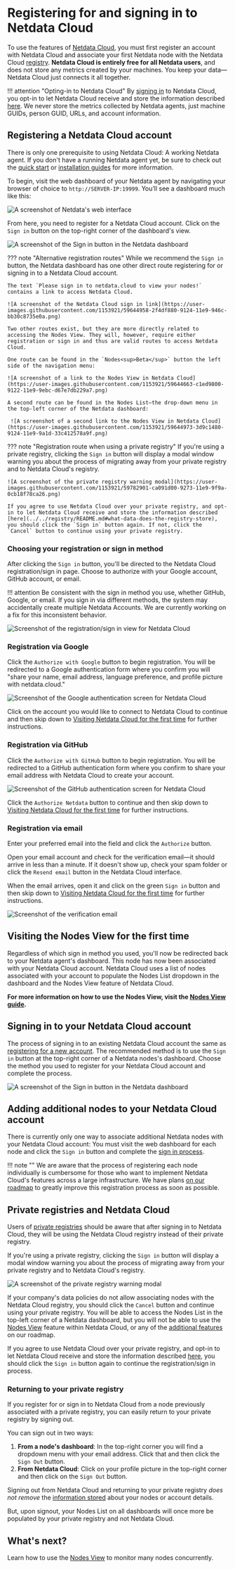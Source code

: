 # Registering for and signing in to Netdata Cloud


To use the features of [Netdata Cloud](README.md), you must first register an account with Netdata Cloud and associate your first Netdata node with the Netdata Cloud [registry](../../registry/README.md). **Netdata Cloud is entirely free for all Netdata users**, and does not store any metrics created by your machines. You keep your data—Netdata Cloud just connects it all together.

!!! attention "Opting-in to Netdata Cloud"
    By [signing in](signing-in.md) to Netdata Cloud, you opt-in to let Netdata Cloud receive and store the information described [here](../../registry/README.md#what-data-does-the-registry-store). We never store the metrics collected by Netdata agents, just machine GUIDs, person GUID, URLs, and account information.


## Registering a Netdata Cloud account

There is only one prerequisite to using Netdata Cloud: A working Netdata agent. If you don't have a running Netdata agent yet, be sure to check out the [quick start](https://docs.netdata.cloud/#quick-start) or [installation guides](https://docs.netdata.cloud/packaging/installer/) for more information.

To begin, visit the web dashboard of your Netdata agent by navigating your browser of choice to `http://SERVER-IP:19999`. You’ll see a dashboard much like this:

![A screenshot of Netdata's web interface](https://user-images.githubusercontent.com/1153921/59644657-b7330300-9122-11e9-9dda-ea784422f3f2.png)

From here, you need to register for a Netdata Cloud account. Click on the `Sign in` button on the top-right corner of the dashboard's view.

![A screenshot of the Sign in button in the Netdata dashboard](https://user-images.githubusercontent.com/1153921/59782688-6252d200-9273-11e9-9975-52be0d6714bf.png)

??? note "Alternative registration routes"
    While we recommend the `Sign in` button, the Netdata dashboard has one other direct route registering for or signing in to a Netdata Cloud account.

    The text `Please sign in to netdata.cloud to view your nodes!` contains a link to access Netdata Cloud.
    
    ![A screenshot of the Netdata Cloud sign in link](https://user-images.githubusercontent.com/1153921/59644958-2f4df880-9124-11e9-946c-bb30c8735e0a.png)

    Two other routes exist, but they are more directly related to accessing the Nodes View. They will, however, require either registration or sign in and thus are valid routes to access Netdata Cloud.

    One route can be found in the `Nodes<sup>Beta</sup>` button the left side of the navigation menu:

    ![A screenshot of a link to the Nodes View in Netdata Cloud](https://user-images.githubusercontent.com/1153921/59644663-c1ed9800-9122-11e9-9ebc-d67e7db229a7.png)

    A second route can be found in the Nodes List—the drop-down menu in the top-left corner of the Netdata dashboard:

     ![A screenshot of a second link to the Nodes View in Netdata Cloud](https://user-images.githubusercontent.com/1153921/59644973-3d9c1480-9124-11e9-9a1d-33c412578a9f.png)


??? note "Registration route when using a private registry"
    If you're using a private registry, clicking the `Sign in` button will display a modal window warning you about the process of migrating away from your private registry and to Netdata Cloud's registry.

    ![A screenshot of the private registry warning modal](https://user-images.githubusercontent.com/1153921/59782901-ca091d00-9273-11e9-9f9a-0cb18f78ca26.png)

    If you agree to use Netdata Cloud over your private registry, and opt-in to let Netdata Cloud receive and store the information described [here](../../registry/README.md#what-data-does-the-registry-store), you should click the `Sign in` button again. If not, click the `Cancel` button to continue using your private registry.
    

### Choosing your registration or sign in method

After clicking the `Sign in` button, you'll be directed to the Netdata Cloud registration/sign in page. Choose to authorize with your Google account, GitHub account, or email.

!!! attention
    Be consistent with the sign in method you use, whether GitHub, Google, or email. If you sign in via different methods, the system may accidentally create multiple Netdata Accounts. We are currently working on a fix for this inconsistent behavior.

![Screenshot of the registration/sign in view for Netdata Cloud](https://user-images.githubusercontent.com/1153921/59783226-8bc02d80-9274-11e9-8bbc-4718759b3145.png)

### Registration via Google

Click the `Authorize with Google` button to begin registration. You will be redirected to a Google authentication form where you confirm you will "share your name, email address, language preference, and profile picture with netdata.cloud." 

![Screenshot of the Google authentication screen for Netdata Cloud](https://user-images.githubusercontent.com/1153921/59786094-50752d00-927b-11e9-9411-5d7ce2b71ab0.png)

Click on the account you would like to connect to Netdata Cloud to continue and then skip down to [Visiting Netdata Cloud for the first time](#visiting-the-nodes-view-for-the-first-time) for further instructions.

### Registration via GitHub

Click the `Authorize with GitHub` button to begin registration. You will be redirected to a GitHub authentication form where you confirm to share your email address with Netdata Cloud to create your account.

![Screenshot of the GitHub authentication screen for Netdata Cloud](https://user-images.githubusercontent.com/1153921/59786227-a2b64e00-927b-11e9-939b-6fc51ef453b0.png)

Click the `Authorize Netdata` button to continue and then skip down to [Visiting Netdata Cloud for the first time](#visiting-the-nodes-view-for-the-first-time) for further instructions.

### Registration via email

Enter your preferred email into the field and click the `Authorize` button. 

Open your email account and check for the verification email—it should arrive in less than a minute. If it doesn't show up, check your spam folder or click the `Resend email` button in the Netdata Cloud interface.

When the email arrives, open it and click on the green `Sign in` button and then skip down to [Visiting Netdata Cloud for the first time](#visiting-the-nodes-view-for-the-first-time) for further instructions.

![Screenshot of the verification email](https://user-images.githubusercontent.com/1153921/59783969-338a2b00-9276-11e9-84b8-a4f678de1242.png)


## Visiting the Nodes View for the first time

Regardless of which sign in method you used, you'll now be redirected back to your Netdata agent's dashboard. This node has now been associated with your Netdata Cloud account. Netdata Cloud uses a list of nodes associated with your account to populate the Nodes List dropdown in the dashboard and the Nodes View feature of Netdata Cloud.

**For more information on how to use the Nodes View, visit the [Nodes View guide](nodes-view.md).**


## Signing in to your Netdata Cloud account

The process of signing in to an existing Netdata Cloud account the same as [registering for a new account](#registering-a-netdata-cloud-account). The recommended method is to use the `Sign in` button at the top-right corner of a Netdata nodes's dashboard. Choose the method you used to register for your Netdata Cloud account and complete the process.

![A screenshot of the Sign in button in the Netdata dashboard](https://user-images.githubusercontent.com/1153921/59782688-6252d200-9273-11e9-9975-52be0d6714bf.png)


## Adding additional nodes to your Netdata Cloud account

There is currently only one way to associate additional Netdata nodes with your Netdata Cloud account: You must visit the web dashboard for each node and click the `Sign in` button and complete the [sign in process](#signing-in-to-your-netdata-cloud-account).

!!! note ""
    We are aware that the process of registering each node individually is cumbersome for those who want to implement Netdata Cloud's features across a large infrastructure. We have plans [on our roadmap](https://blog.netdata.cloud/posts/netdata-cloud-announcement/) to greatly improve this registration process as soon as possible.


## Private registries and Netdata Cloud

Users of [private registries](../../registry/README.md#run-your-own-registry) should be aware that after signing in to Netdata Cloud, they will be using the Netdata Cloud registry instead of their private registry.

If you're using a private registry, clicking the `Sign in` button will display a modal window warning you about the process of migrating away from your private registry and to Netdata Cloud's registry.

![A screenshot of the private registry warning modal](https://user-images.githubusercontent.com/1153921/59807493-fd1bd280-92ac-11e9-8017-98efb2cbbed8.png)

If your company's data policies do not allow associating nodes with the Netdata Cloud registry, you should click the `Cancel` button and continue using your private registry. You will be able to access the Nodes List in the top-left corner of a Netdata dashboard, but you will not be able to use the [Nodes View](nodes-view.md) feature within Netdata Cloud, or any of the [additional features](https://blog.netdata.cloud/posts/netdata-cloud-announcement/#what-features-will-netdata-cloud-offer) on our roadmap.

If you agree to use Netdata Cloud over your private registry, and opt-in to let Netdata Cloud receive and store the information described [here](../../registry/README.md#what-data-does-the-registry-store), you should click the `Sign in` button again to continue the registration/sign in process.


### Returning to your private registry

If you register for or sign in to Netdata Cloud from a node previously associated with a private registry, you can easily return to your private registry by signing out.

You can sign out in two ways:

1. **From a node's dashboard**: In the top-right corner you will find a dropdown menu with your email address. Click that and then click the `Sign Out` button.
2. **From Netdata Cloud**: Click on your profile picture in the top-right corner and then click on the `Sign Out` button.

Signing out from Netdata Cloud and returning to your private registry *does not remove* the [information stored](../../registry/README.md#what-data-does-the-registry-store) about your nodes or account details.

But, upon signout, your Nodes List on all dashboards will once more be populated by your private registry and not Netdata Cloud.


<!-- ## The 'Synchronize with Netdata Cloud' button

Once signed in to Netdata Cloud, the Nodes List dropdown will now show a button labeled `Synchronize with netdata.cloud`. 

The `Synchronize with Netdata Cloud` button is a migration (or import) tool for Netdata Cloud. If either the public or your private registry contains a list of nodes associated with your `person_guid`, it will import them into Netdata Cloud and associate them with the `accounts` information in the Netdata Cloud registry.

When you click the `Synchronize with netdata.cloud` button, you will receive one of two popup messages based on whether you were using the public registry (at `registry.my-netdata.io`) or a private registry.

**Public registry**:

![Screenshot of the synchronization warning for public registries](https://user-images.githubusercontent.com/1153921/59807540-3a806000-92ad-11e9-99b7-e2254d817ed4.png)

**Private registry**:

![Screenshot of the synchronization warning for private registries](https://user-images.githubusercontent.com/1153921/59807459-d8bff600-92ac-11e9-997f-e84b909f266e.png)

If you do not want to synchronize your registry of choice with Netdata Cloud, click `Cancel`.

If you do, click `Synchronize`. This will push GUIDs, hostnames, and URLs to Netdata Cloud's registry.

Now, when you visit the Nodes View, you will be able to see all the nodes that were once associated with the public/private registry you were using previously. -->


## What's next?

Learn how to use the [Nodes View](nodes-view.md) to monitor many nodes concurrently.
